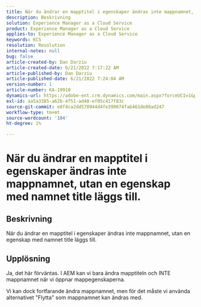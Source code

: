 ```yaml
---
title: När du ändrar en mapptitel i egenskaper ändras inte mappnamnet, utan en egenskap med namnet title läggs till.
description: Beskrivning
solution: Experience Manager as a Cloud Service
product: Experience Manager as a Cloud Service
applies-to: Experience Manager as a Cloud Service
keywords: KCS
resolution: Resolution
internal-notes: null
bug: false
article-created-by: Dan Darziu
article-created-date: 6/21/2022 7:17:22 AM
article-published-by: Dan Darziu
article-published-date: 6/21/2022 7:24:04 AM
version-number: 1
article-number: KA-19910
dynamics-url: https://adobe-ent.crm.dynamics.com/main.aspx?forceUCI=1&pagetype=entityrecord&etn=knowledgearticle&id=053ad32b-32f1-ec11-bb3d-6045bd015658
exl-id: aa5a3385-a62b-4f51-ad48-ef05c417f83c
source-git-commit: e8f4ca2dd578944d4fe399074fab461de88ad247
workflow-type: tm+mt
source-wordcount: '104'
ht-degree: 1%

---
```


# När du ändrar en mapptitel i egenskaper ändras inte mappnamnet, utan en egenskap med namnet title läggs till.

## Beskrivning


När du ändrar en mapptitel i egenskaper ändras inte mappnamnet, utan en egenskap med namnet title läggs till.


## Upplösning


Ja, det här förväntas. I AEM kan vi bara ändra mapptiteln och INTE mappnamnet när vi öppnar mappegenskaperna.

Vi kan dock fortfarande ändra mappnamnet, men för det måste vi använda alternativet &quot;Flytta&quot; som mappnamnet kan ändras med.

